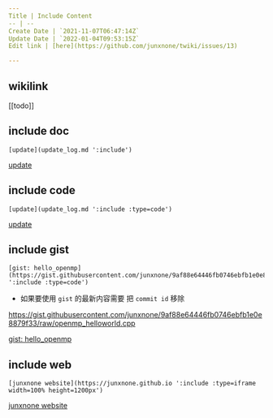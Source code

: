 ```yaml
---
Title | Include Content
-- | --
Create Date | `2021-11-07T06:47:14Z`
Update Date | `2022-01-04T09:53:15Z`
Edit link | [here](https://github.com/junxnone/twiki/issues/13)

---
```

## wikilink

[[todo]]

## include doc

```
[update](update_log.md ':include')
```


[update](update_log.md ':include')

## include code


```
[update](update_log.md ':include :type=code')
```


[update](update_log.md ':include :type=code')

## include gist

```
[gist: hello_openmp](https://gist.githubusercontent.com/junxnone/9af88e64446fb0746ebfb1e0e8879f33/raw/2d04dcd1fd3ac51988d3e756bb1be477efe02216/openmp_helloworld.cpp ':include :type=code')
```
- 如果要使用 `gist` 的最新内容需要 把 `commit id` 移除 

https://gist.githubusercontent.com/junxnone/9af88e64446fb0746ebfb1e0e8879f33/raw/openmp_helloworld.cpp

[gist: hello_openmp](https://gist.githubusercontent.com/junxnone/9af88e64446fb0746ebfb1e0e8879f33/raw/openmp_helloworld.cpp ':include :type=code')

## include web

```
[junxnone website](https://junxnone.github.io ':include :type=iframe width=100% height=1200px')
```

[junxnone website](https://junxnone.github.io ':include :type=iframe width=100% height=1200px')

